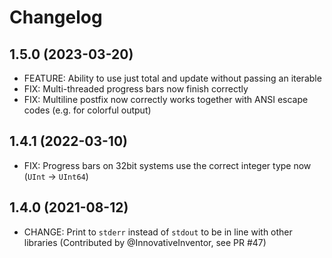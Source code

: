 # Changelog

## 1.5.0 (2023-03-20)
* FEATURE: Ability to use just total and update without passing an iterable
* FIX: Multi-threaded progress bars now finish correctly
* FIX: Multiline postfix now correctly works together with ANSI escape codes (e.g. for colorful output)

## 1.4.1 (2022-03-10)
* FIX: Progress bars on 32bit systems use the correct integer type now (`UInt` -> `UInt64`)

## 1.4.0 (2021-08-12)

* CHANGE: Print to `stderr` instead of `stdout` to be in line with other libraries (Contributed by @InnovativeInventor, see PR #47)
